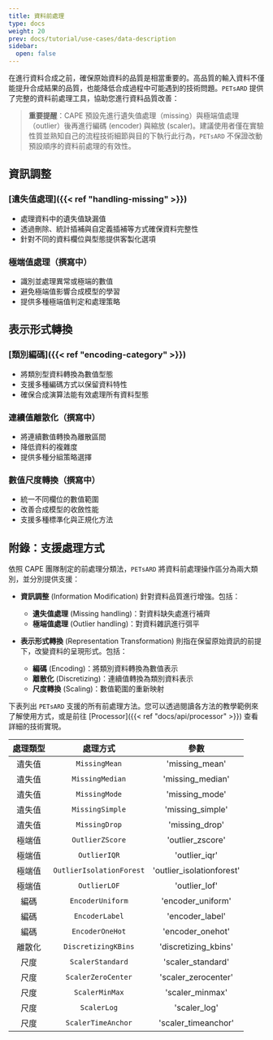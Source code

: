 ```yaml
---
title: 資料前處理
type: docs
weight: 20
prev: docs/tutorial/use-cases/data-description
sidebar:
  open: false
---
```



在進行資料合成之前，確保原始資料的品質是相當重要的。高品質的輸入資料不僅能提升合成結果的品質，也能降低合成過程中可能遇到的技術問題。`PETsARD` 提供了完整的資料前處理工具，協助您進行資料品質改善：

> **重要提醒**：CAPE 預設先進行遺失值處理（missing）與極端值處理（outlier）後再進行編碼 (encoder) 與縮放 (scaler)。建議使用者僅在實驗性質並熟知自己的流程技術細節與目的下執行此行為，`PETsARD` 不保證改動預設順序的資料前處理的有效性。

## 資訊調整

### [遺失值處理]({{< ref "handling-missing" >}})

- 處理資料中的遺失值缺漏值
- 透過刪除、統計插補與自定義插補等方式確保資料完整性
- 針對不同的資料欄位與型態提供客製化選項

<!-- [極端值處理](./handling-outliers) -->
### 極端值處理（撰寫中）

- 識別並處理異常或極端的數值
- 避免極端值影響合成模型的學習
- 提供多種極端值判定和處理策略

## 表示形式轉換

### [類別編碼]({{< ref "encoding-category" >}})

- 將類別型資料轉換為數值型態
- 支援多種編碼方式以保留資料特性
- 確保合成演算法能有效處理所有資料型態

<!-- [連續值離散化](./discretizing-continuous) -->
### 連續值離散化（撰寫中）

- 將連續數值轉換為離散區間
- 降低資料的複雜度
- 提供多種分組策略選擇

<!-- [數值尺度轉換](./scaling-numeric) -->
### 數值尺度轉換（撰寫中）

- 統一不同欄位的數值範圍
- 改善合成模型的收斂性能
- 支援多種標準化與正規化方法

## 附錄：支援處理方式

依照 CAPE 團隊制定的前處理分類法，`PETsARD` 將資料前處理操作區分為兩大類別，並分別提供支援：


- **資訊調整** (Information Modification) 針對資料品質進行增強。包括：
  - **遺失值處理** (Missing handling)：對資料缺失處進行補齊
  - **極端值處理** (Outlier handling)：對資料雜訊進行弭平

- **表示形式轉換** (Representation Transformation) 則指在保留原始資訊的前提下，改變資料的呈現形式。包括：
  - **編碼** (Encoding)：將類別資料轉換為數值表示
  - **離散化** (Discretizing)：連續值轉換為類別資料表示
  - **尺度轉換** (Scaling)：數值範圍的重新映射

下表列出 `PETsARD` 支援的所有前處理方法。您可以透過閱讀各方法的教學範例來了解使用方式，或是前往 [Processor]({{< ref "docs/api/processor" >}}) 查看詳細的技術實現。

| 處理類型 | 處理方式 | 參數 |
| :---: | :---: | :---: |
| 遺失值 | `MissingMean`   | 'missing_mean'   |
| 遺失值 | `MissingMedian` | 'missing_median' |
| 遺失值 | `MissingMode`   | 'missing_mode'   |
| 遺失值 | `MissingSimple` | 'missing_simple' |
| 遺失值 | `MissingDrop`   | 'missing_drop'   |
| 極端值 | `OutlierZScore`          | 'outlier_zscore'          |
| 極端值 | `OutlierIQR`             | 'outlier_iqr'             |
| 極端值 | `OutlierIsolationForest` | 'outlier_isolationforest' |
| 極端值 | `OutlierLOF`             | 'outlier_lof'             |
| 編碼 | `EncoderUniform` | 'encoder_uniform' |
| 編碼 | `EncoderLabel`   | 'encoder_label'   |
| 編碼 | `EncoderOneHot`  | 'encoder_onehot'  |
| 離散化 | `DiscretizingKBins` | 'discretizing_kbins' |
| 尺度 | `ScalerStandard`   | 'scaler_standard'   |
| 尺度 | `ScalerZeroCenter` | 'scaler_zerocenter' |
| 尺度 | `ScalerMinMax`     | 'scaler_minmax'     |
| 尺度 | `ScalerLog`        | 'scaler_log'        |
| 尺度 | `ScalerTimeAnchor` | 'scaler_timeanchor' |